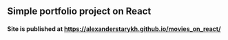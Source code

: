 ## Simple portfolio project on React
#### Site is published at https://alexanderstarykh.github.io/movies_on_react/
